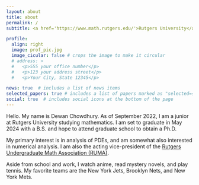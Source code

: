 ```yaml
---
layout: about
title: about
permalink: /
subtitle: <a href='https://www.math.rutgers.edu/'>Rutgers University</a>. Honors Mathematics

profile:
  align: right
  image: prof_pic.jpg
  image_cicular: false # crops the image to make it circular
  # address: >
  #   <p>555 your office number</p>
  #   <p>123 your address street</p>
  #   <p>Your City, State 12345</p>

news: true  # includes a list of news items
selected_papers: true # includes a list of papers marked as "selected={true}"
social: true  # includes social icons at the bottom of the page
---
```


Hello. My name is Dewan Chowdhury. As of September 2022, I am a junior at Rutgers University studying mathematics. I am set to graduate in May 2024 with a B.S. and hope to attend graduate school to obtain a Ph.D.

My primary interest is in analysis of PDEs, and am somewhat also interested in numerical analysis. I am also the acting vice-president of the [Rutgers Undergraduate Math Association (RUMA)](https://ruma.rutgers.edu/).

Aside from school and work, I watch anime, read mystery novels, and play tennis. My favorite teams are the New York Jets, Brooklyn Nets, and New York Mets.
